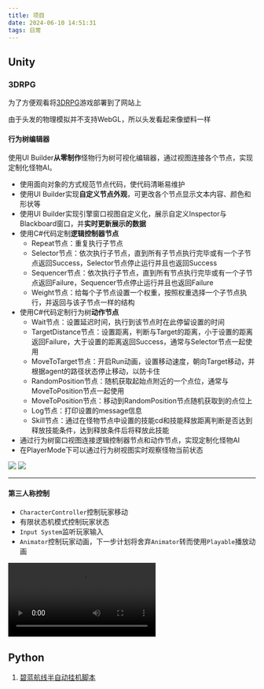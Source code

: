 ```yaml
---
title: 项目
date: 2024-06-10 14:51:31
tags: 日常
---
```



<link rel="stylesheet" href="/../css/base.css">
<link rel="stylesheet" href="/../css/center.css">
<link rel="stylesheet" href="/../css/images.css">


## Unity

### 3DRPG

为了方便观看将[3DRPG](https://www.coffeeofnosugar.top/unitygame/3drpg/)游戏部署到了网站上

由于头发的物理模拟并不支持WebGL，所以头发看起来像塑料一样

#### 行为树编辑器

使用UI Builder**从零制作**怪物行为树可视化编辑器，通过视图连接各个节点，实现定制化怪物AI。

- 使用面向对象的方式规范节点代码，使代码清晰易维护
- 使用UI Builder实现**自定义节点外观**，可更改各个节点显示文本内容、颜色和形状等
- 使用UI Builder实现引擎窗口视图自定义化，展示自定义Inspector与Blackboard窗口，并**实时更新展示的数据**
- 使用C#代码定制**逻辑控制器节点**
  - Repeat节点：重复执行子节点
  - Selector节点：依次执行子节点，直到所有子节点执行完毕或有一个子节点返回Success，Selector节点停止运行并且也返回Success
  - Sequencer节点：依次执行子节点，直到所有节点执行完毕或有一个子节点返回Failure，Sequencer节点停止运行并且也返回Failure
  - Weight节点：给每个子节点设置一个权重，按照权重选择一个子节点执行，并返回与该子节点一样的结构
- 使用C#代码定制行为树**动作节点**
  - Wait节点：设置延迟时间，执行到该节点时在此停留设置的时间
  - TargetDistance节点：设置距离，判断与Target的距离，小于设置的距离返回Failure，大于设置的距离返回Success，通常与Selector节点一起使用
  - MoveToTarget节点：开启Run动画，设置移动速度，朝向Target移动，并根据agent的路径状态停止移动，以防卡住
  - RandomPosition节点：随机获取起始点附近的一个点位，通常与MoveToPosition节点一起使用
  - MoveToPosition节点：移动到RandomPosition节点随机获取到的点位上
  - Log节点：打印设置的message信息
  - Skill节点：通过在怪物节点中设置的技能cd和技能释放距离判断是否达到释放技能条件，达到释放条件后将释放此技能
- 通过行为树窗口视图连接逻辑控制器节点和动作节点，实现定制化怪物AI
- 在PlayerMode下可以通过行为树视图实时观察怪物当前状态


<div class="container">
    <img src="/../images/daily/行为树1.png"></img>
    <img src="/../images/daily/行为树2.png"></img>
</div>



---

#### 第三人称控制

- `CharacterController`控制玩家移动
- 有限状态机模式控制玩家状态
- `Input System`监听玩家输入
- `Animator`控制玩家动画，下一步计划将舍弃`Animator`转而使用`Playable`播放动画

<video src="/../vidoe/daily/Unity 行为树 第三人称控制 Demo.mp4"></video>




## Python

1. [碧蓝航线半自动挂机脚本](https://gitee.com/coffeeofnosugar/bilanhangxian) 

